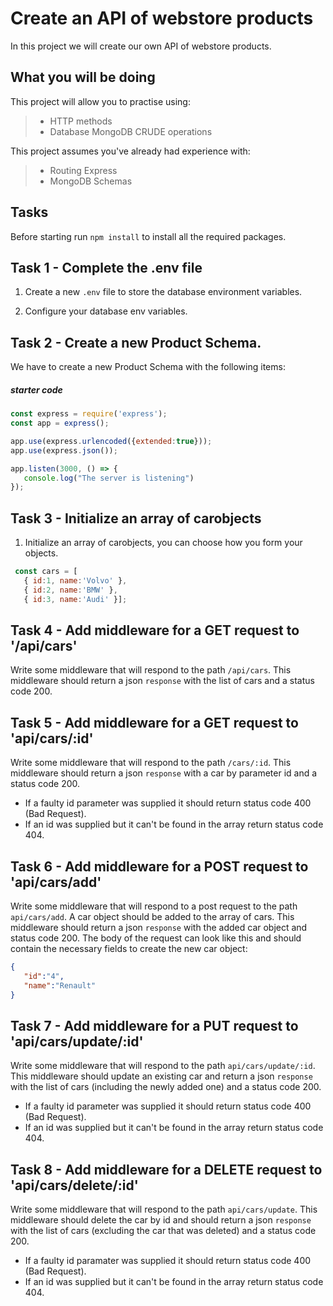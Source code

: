 # Create an API of webstore products 

In this project we will create our own API of webstore products. 

## What you will be doing

This project will allow you to practise using:

> - HTTP methods
> - Database MongoDB CRUDE operations

This project assumes you've already had experience with:

> - Routing Express
> - MongoDB Schemas

## Tasks

Before starting run `npm install` to install all the required packages. 


## Task 1 - Complete the .env file

1. Create a new `.env` file to store the database environment variables.
   
2. Configure your database env variables. 


## Task 2 - Create a new Product Schema. 

We have to create a new Product Schema with the following items: 



##### starter code
```javascript
const express = require('express');
const app = express();

app.use(express.urlencoded({extended:true}));
app.use(express.json());

app.listen(3000, () => {
   console.log("The server is listening") 
});
```

## Task 3 - Initialize an array of carobjects 

  1. Initialize an array of carobjects, you can choose how you form your objects. 
 ```javascript
  const cars = [ 
    { id:1, name:'Volvo' }, 
    { id:2, name:'BMW' },
    { id:3, name:'Audi' }];
   ```


## Task 4 - Add middleware for a GET request to '/api/cars'
Write some middleware that will respond to the path `/api/cars`. This middleware should return a json `response` with the list of cars and a status code 200. 


## Task 5 - Add middleware for a GET request to 'api/cars/:id'
Write some middleware that will respond to the path `/cars/:id`. This middleware should return a json `response` with a car by parameter id and a status code 200. 
- If a faulty id parameter was supplied it should return status code 400 (Bad Request). 
- If an id was supplied but it can't be found in the array return status code 404.

## Task 6 - Add middleware for a POST request to 'api/cars/add'
Write some middleware that will respond to a post request to the path `api/cars/add`. 
A car object should be added to the array of cars. This middleware should return a json `response` with the added car object and status code 200.  The body of the request can look like this and should contain the necessary fields to create the new car object: 
 ```json
{
    "id":"4",
    "name":"Renault"
}
 ```



## Task 7 - Add middleware for a PUT request to 'api/cars/update/:id'
Write some middleware that will respond to the path `api/cars/update/:id`. This middleware should update an existing car and return a json `response` with the list of cars (including the newly added one) and a status code 200. 

- If a faulty id parameter was supplied it should return status code 400 (Bad Request). 
- If an id was supplied but it can't be found in the array return status code 404.

## Task 8 - Add middleware for a DELETE request to 'api/cars/delete/:id'
Write some middleware that will respond to the path `api/cars/update`. This middleware should delete the car by id and should return a json `response` with the list of cars (excluding the car that was deleted) and a status code 200.

- If a faulty id paramater was supplied it should return status code 400 (Bad Request). 
- If an id was supplied but it can't be found in the array return status code 404.








